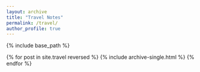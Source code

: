 ```yaml
---
layout: archive
title: "Travel Notes"
permalink: /travel/
author_profile: true
---
```


{% include base_path %}

{% for post in site.travel reversed %}
  {% include archive-single.html %}
{% endfor %}
